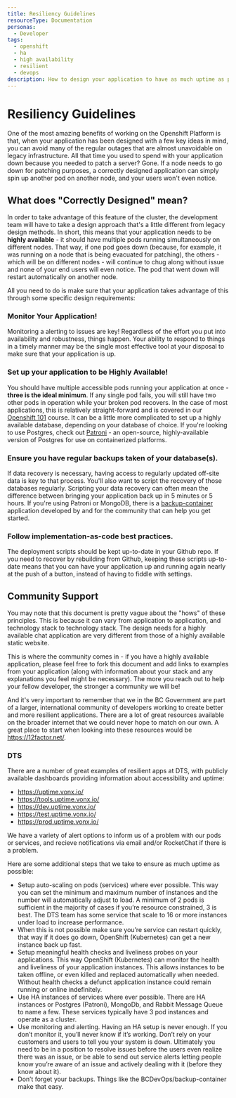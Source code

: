 ```yaml
---
title: Resiliency Guidelines
resourceType: Documentation
personas: 
  - Developer
tags:
  - openshift
  - ha
  - high availability
  - resilient
  - devops
description: How to design your application to have as much uptime as possible.
---
```


# Resiliency Guidelines

One of the most amazing benefits of working on the Openshift Platform is that, when your application has been designed with a few key ideas in mind, you can avoid many of the regular outages that are almost unavoidable on legacy infrastructure.
All that time you used to spend with your application down because you needed to patch a server? Gone.
If a node needs to go down for patching purposes, a correctly designed application can simply spin up another pod on another node, and your users won't even notice.

## What does "Correctly Designed" mean?

In order to take advantage of this feature of the cluster, the development team will have to take a design approach that's a little different from legacy design methods.
In short, this means that your application needs to be **highly available** - it should have multiple pods running simultaneously on different nodes. That way, if one pod goes down (because, for example, it was running on a node that is being evacuated for patching), the others - which will be on different nodes - will continue to chug along without issue and none of your end users will even notice.
The pod that went down will restart automatically on another node.

All you need to do is make sure that your application takes advantage of this through some specific design requirements:

### Monitor Your Application!

Monitoring a alerting to issues are key! Regardless of the effort you put into availability and robustness, things happen.
Your ability to respond to things in a timely manner may be the single most effective tool at your disposal to make sure that your application is up.


### Set up your application to be Highly Available!

You should have multiple accessible pods running your application at once - **three is the ideal minimum**.
If any single pod fails, you will still have two other pods in operation while your broken pod recovers.
In the case of most applications, this is relatively straight-forward and is covered in our [Openshift 101](https://developer.gov.bc.ca/ExchangeLab-Course:-Openshift-101) course.
It can be a little more complicated to set up a highly available database, depending on your database of choice.
If you're looking to use Postgres, check out [Patroni](https://github.com/BCDevOps/platform-services/tree/master/apps/pgsql/patroni) - an open-source, highly-available version of Postgres for use on containerized platforms.

### Ensure you have regular backups taken of your database(s). 

If data recovery is necessary, having access to regularly updated off-site data is key to that process.
You'll also want to script the recovery of those databases regularly. 
Scripting your data recovery can often mean the difference between bringing your application back up in 5 minutes or 5 hours.
If you're using Patroni or MongoDB, there is a [backup-container](https://github.com/BCDevOps/backup-container) application developed by and for the community that can help you get started.

### Follow implementation-as-code best practices. 

The deployment scripts should be kept up-to-date in your Github repo. 
If you need to recover by rebuilding from Github, keeping these scripts up-to-date means that you can have your application up and running again nearly at the push of a button, instead of having to fiddle with settings.

## Community Support

You may note that this document is pretty vague about the "hows" of these principles. This is because it can vary from application to application, and technology stack to technology stack.
The design needs for a highly available chat application are very different from those of a highly available static website. 

This is where the community comes in - if you have a highly available application, please feel free to fork this document and add links to examples from your application (along with information about your stack and any explanations you feel might be necessary).
The more you reach out to help your fellow developer, the stronger a community we will be!

And it's very important to remember that we in the BC Government are part of a larger, international community of developers working to create better and more resilient applications.
There are a lot of great resources available on the broader internet that we could never hope to match on our own. A great place to start when looking into these resources would be https://12factor.net/.

### DTS

There are a number of great examples of resilient apps at DTS, with publicly available dashboards providing information about accessibility and uptime:
- https://uptime.vonx.io/
- https://tools.uptime.vonx.io/
- https://dev.uptime.vonx.io/
- https://test.uptime.vonx.io/
- https://prod.uptime.vonx.io/

We have a variety of alert options to inform us of a problem with our pods or services, and recieve notifications via email and/or RocketChat if there is a problem.

Here are some additional steps that we take to ensure as much uptime as possible:
- Setup auto-scaling on pods (services) where ever possible. This way you can set the minimum and maximum number of instances and the number will automatically adjust to load. A minimum of 2 pods is sufficient in the majority of cases if you’re resource constrained, 3 is best. The DTS team has some service that scale to 16 or more instances under load to increase performance.
- When this is not possible make sure you’re service can restart quickly, that way if it does go down, OpenShift (Kubernetes) can get a new instance back up fast.
- Setup meaningful health checks and liveliness probes on your applications. This way OpenShift (Kubernetes) can monitor the health and liveliness of your application instances. This allows instances to be taken offline, or even killed and replaced automatically when needed. Without health checks a defunct application instance could remain running or online indefinitely.
- Use HA instances of services where ever possible. There are HA instances or Postgres (Patroni), MongoDb, and Rabbit Message Queue to name a few. These services typically have 3 pod instances and operate as a cluster.
- Use monitoring and alerting. Having an HA setup is never enough. If you don’t monitor it, you’ll never know if it’s working. Don’t rely on your customers and users to tell you your system is down. Ultimately you need to be in a position to resolve issues before the users even realize there was an issue, or be able to send out service alerts letting people know you’re aware of an issue and actively dealing with it (before they know about it).
- Don’t forget your backups. Things like the BCDevOps/backup-container make that easy.
